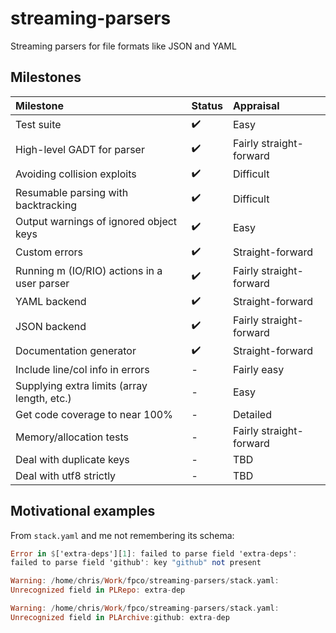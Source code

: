 # streaming-parsers

Streaming parsers for file formats like JSON and YAML

## Milestones

|Milestone|Status|Appraisal|
|:---|:---|:---|
|Test suite|  :heavy_check_mark: | Easy |
|High-level GADT for parser|  :heavy_check_mark: | Fairly straight-forward |
|Avoiding collision exploits|  :heavy_check_mark: | Difficult |
|Resumable parsing with backtracking| :heavy_check_mark: | Difficult |
|Output warnings of ignored object keys| :heavy_check_mark: | Easy |
|Custom errors| :heavy_check_mark: | Straight-forward |
|Running m (IO/RIO) actions in a user parser| :heavy_check_mark: | Fairly straight-forward |
|YAML backend| :heavy_check_mark: | Straight-forward |
|JSON backend| :heavy_check_mark: |Fairly straight-forward|
|Documentation generator| :heavy_check_mark: | Straight-forward |
|Include line/col info in errors| - | Fairly easy |
|Supplying extra limits (array length, etc.)| - | Easy |
|Get code coverage to near 100%| - | Detailed |
|Memory/allocation tests| - | Fairly straight-forward |
|Deal with duplicate keys| - | TBD |
|Deal with utf8 strictly| - | TBD |

## Motivational examples

From `stack.yaml` and me not remembering its schema:

``` haskell
Error in $['extra-deps'][1]: failed to parse field 'extra-deps':
failed to parse field 'github': key "github" not present
```

``` haskell
Warning: /home/chris/Work/fpco/streaming-parsers/stack.yaml:
Unrecognized field in PLRepo: extra-dep
```

``` haskell
Warning: /home/chris/Work/fpco/streaming-parsers/stack.yaml:
Unrecognized field in PLArchive:github: extra-dep
```
